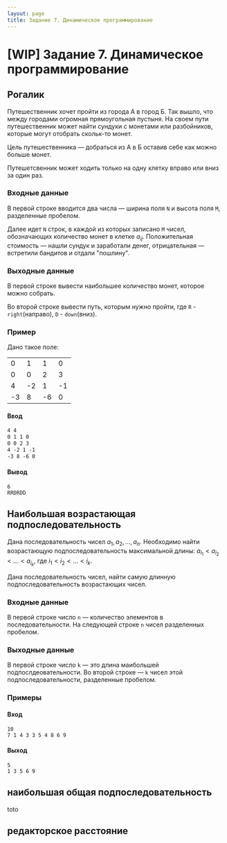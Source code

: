 ```yaml
---
layout: page
title: Задание 7. Динамическое программирование
---
```


# [WIP] Задание 7. Динамическое программирование

## Рогалик

Путешественник хочет пройти из города А в город Б. Так вышло, что между городами огромная прямоугольная пустыня. На своем пути путешественник может найти сундуки с монетами или разбойников, которые могут отобрать скольк-то монет.

Цель путешественника — добраться из А в Б оставив себе как можно больше монет.

Путешетсвенник может ходить только на одну клетку вправо или вниз за один раз.

### Входные данные

В первой строке вводится два числа — ширина поля `N` и высота поля `M`, разделенные пробелом.

Далее идет `N` строк, в каждой из которых записано `M` чисел, обозначающих количество монет в клетке $a_{ij}$. Положительная стоимость — нашли сундук и заработали денег, отрицательная — встретили бандитов и отдали "пошлину".

### Выходные данные

В первой строке вывести наибольшее количество монет, которое можно собрать.

Во второй строке вывести путь, которым нужно пройти, где `R` - `right`(направо), `D` - `down`(вниз).

### Пример

Дано такое поле:

|     |     |     |     |
| --- | --- | --- | --- |
| 0   | 1   | 1   | 0   |
| 0   | 0   | 2   | 3   |
| 4   | -2  | 1   | -1  |
| -3  | 8   | -6  | 0   |

#### Ввод

```txt
4 4
0 1 1 0
0 0 2 3
4 -2 1 -1
-3 8 -6 0
```

#### Вывод

```
6
RRDRDD
```

## Наибольшая возрастающая подпоследовательность

Дана последовательность чисел $a_1, a_2, ..., a_n$. Необходимо найти возрастающую подпоследовательность максимальной длины: $a_{i_1} < a_{i_2} < ... < a_{i_k}$, где $i_1 < i_2 < ... < i_k$.

Дана последовательность чисел, найти самую длинную подпоследовательность возрастающих чисел.

### Входные данные

В первой строке число `n` — количество элементов в последовательности.
На следующей строке `n` чисел разделенных пробелом.

### Выходные данные

В первой строке число `k` — это длина маибольшей подпослдеовательности.
Во второй строке — `k` чисел этой подпоследовательности, разделенные пробелом.

### Примеры

#### Вход

```
10
7 1 4 3 3 5 4 8 6 9
```

#### Выход

```
5
1 3 5 6 9
```

## наибольшая общая подпоследовательность

toto

## редакторское расстояние
